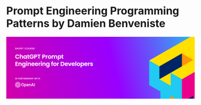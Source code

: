 # Prompt Engineering Programming Patterns by Damien Benveniste
![cover](https://github.com/ArslanKAS/Prompt-Engineering-by-OpenAI/blob/master/cover.png)
